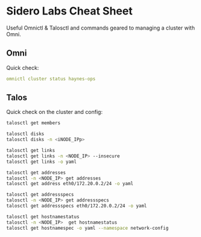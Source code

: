 # Sidero Labs Cheat Sheet

Useful Omnictl & Talosctl and commands geared to managing a cluster with Omni.

## Omni

Quick check:

```yaml
omnictl cluster status haynes-ops
```

## Talos

Quick check on the cluster and config:

```bash
talosctl get members
```

```bash
talosctl disks
talosctl disks -n <iNODE_IPp>
```

```bash
talosctl get links
talosctl get links -n <NODE_IP> --insecure
talosctl get links -o yaml
```

```bash
talosctl get addresses
talosctl -n <NODE_IP> get addresses
talosctl get address eth0/172.20.0.2/24 -o yaml
```

```bash
talosctl get addressspecs
talosctl -n <NODE_IP> get addressspecs
talosctl get addressspecs eth0/172.20.0.2/24 -o yaml
```

```bash
talosctl get hostnamestatus
talosctl -n <NODE_IP>  get hostnamestatus
talosctl get hostnamespec -o yaml --namespace network-config
```